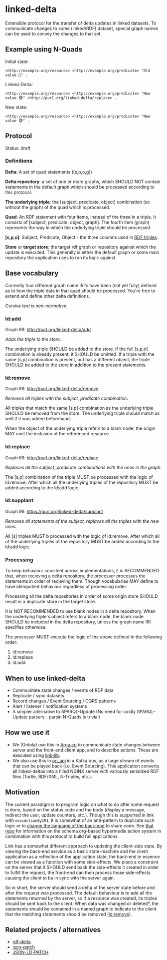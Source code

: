 # linked-delta

Extensible protocol for the transfer of delta updates in linked datasets.
To communicate changes to some (linked/RDF) dataset, special graph names can be used to convey the changes to that set.

## Example using N-Quads

Initial state:
``` turtle
<http://example.org/resource> <http://example.org/predicate> "Old value 🙈" .
```
Linked-Delta:
``` nquads
<http://example.org/resource> <http://example.org/predicate> "New value 🐵" <http://purl.org/linked-delta/replace> .
```
New state:
```nquads
<http://example.org/resource> <http://example.org/predicate> "New value 🐵" .
```

## Protocol

Status: draft

### Definitions

**Delta**: A set of quad statements ([s,p,o,g])

**Delta repository**: a set of one or more graphs, which SHOULD NOT contain statements in the default graph which should be processed according to this protocol.

**The underlying triple**: the [subject, predicate, object] combination (so without the graph) of the quad which is processed.

**Quad**: An RDF statement with four items, instead of the three in a triple. It consists of [subject, predicate, object, graph]. The fourth item (graph) represents the way in which the underlying triple should be processed.

**[s,p,o]**: Subject, Predicate, Object - the three columns used in [RDF triples](https://en.wikipedia.org/wiki/Semantic_triple).

**Store** or **target store**: the target rdf graph or repository against which the update is executed. This generally is either the default graph or some main repository the application uses to run its logic against.

## Base vocabulary

Currently four different graph name IRI's have been (not yet fully) defined as to how the triple data in that quad should be processed.
You're free to extend and define other delta definitions.

_Cursive text is non-normative._

### ld:add

Graph IRI: http://purl.org/linked-delta/add

_Adds the triple to the store._

The underlying triple SHOULD be added to the store. If the full [s,p,o] combination is already present, it SHOULD be omitted. If a triple with the same [s,p] combination is present, but has a different object, the triple SHOULD be added to the store in addition to the present statements.

### ld:remove

Graph IRI: http://purl.org/linked-delta/remove

_Removes all triples with the subject, predicate combination._

All triples that match the same [s,p] combination as the underlying triple SHOULD be removed from the store. The underlying triple should match as well if it was added beforehand.

When the object of the underlying triple refers to a blank node, the origin MAY omit the inclusion of the referenced resource.

### ld:replace

Graph IRI: http://purl.org/linked-delta/replace

_Replaces all the subject, predicate combinations with the ones in the graph._

The [s,p] combination of the triple MUST be processed with the logic of ld:remove. After which all the underlying triples of the repository MUST be added according to the ld:add logic.

### ld:supplant

Graph IRI: https://purl.org/linked-delta/supplant

_Removes all statements of the subject, replaces all the triples with the new ones._

All [s] triples MUST b processed with the logic of ld:remove. After which all of the underlying triples of the repository MUST be added according to the ld:add logic.

### Processing

To keep behaviour consitent across implementations, it is RECOMMENDED that, when recieving a delta repository, the processor processes the statements in order of recieving them. Though vocabularies MAY define to have idempotent behaviour regardless of processing order.

Processing all the delta repositories in order of some origin store SHOULD result in a duplicate store in the target store.

It is NOT RECOMMENDED to use blank nodes in a delta repository. When the underlying triple's object refers to a blank node, the blank node SHOULD be included in the delta repository, unless the graph name IRI specifies otherwise.

The processor MUST execute the logic of the above defined in the following order: 
1. ld:remove
2. ld:replace
3. ld:add

## When to use linked-delta

- Communitate state changes / events of RDF data
- Replicate / sync datasets
- Record changes / Event Sourcing / CQRS patterns
- Alert / listener / notification systems
- A simpler alternative to SPARQL-Update (No need for costly SPARQL-Update parsers - parsin N-Quads is trivial)

## How we use it

- We (Ontola) use this in [Argu.co](https://argu.co) to communicate state changes between server and the front-end client app, and to describe actions. These are executed using [link-lib](https://github.com/fletcher91/link-lib/).
- We also use this in [ori_api](https://github.com/ontola/ori_api/) in a Kafka bus, as a large stream of events that can be played back (i.e. Event Sourcing). This application converts all linked-deltas into a filled NGINX server with variously serialized RDF files (Turtle, RDF/XML, N-Triples, etc.).

## Motivation

The current paradigm is to program logic on what to do after some request is done, based on the status code
and the body (display a message, redirect the user, update counters, etc.). Though this is supported in link with 
`execActionByIRI`, it is somewhat of an anti-pattern to duplicate such logic or to [change the language of the
back-end](https://en.wikipedia.org/wiki/Isomorphic_JavaScript) to share code. See [that repo](https://github.com/fletcher91/link-lib#usage) for information on the schema.org-based hypermedia action system in combination with this protocol to build full applications.

Link has a somewhat different approach to updating the client-side state. By viewing the back-end service as a basic
state-machine and the client application as a reflection of the application state, the back-end in essence can be viewed
as a function with some side-effects. We place a constraint on the server that it SHOULD send back the side-effects it
created in order to fulfill the request, the front-end can then process those side-effects causing the client to be in
sync with the server again.

So in short, the server should send a delta of the server state before and after the request was processed. The default
behaviour is to add all the statements returned by the server, so if a resource was created, its triples should be sent
back to the client. When data was changed or deleted*, the statements should be contained in a named graph to indicate to
the client that the matching statements should be removed (<ld:remove>).

## Related projects / alternatives

- [rdf-delta](https://afs.github.io/rdf-delta/).
- [json-patch](http://jsonpatch.com/)
- [JSON-LD-PATCH](https://github.com/digibib/ls.ext/wiki/JSON-LD-PATCH)
